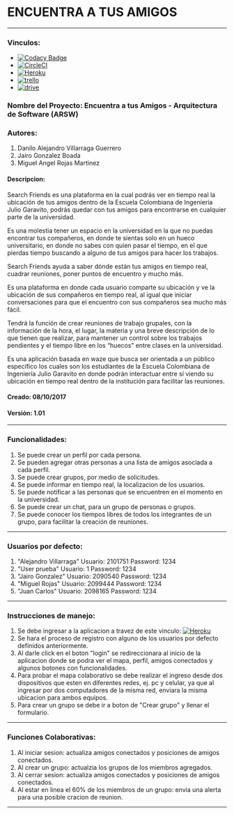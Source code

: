 # ENCUENTRA A TUS AMIGOS
***
### Vinculos:
- [![Codacy Badge](https://2.bp.blogspot.com/-_uq7ERTX26A/WfUgXxuIY0I/AAAAAAAAD0g/eQxgmOGLrTghlr-vft9pdGDYsa_btylAwCLcBGAs/s1600/iconocodacy.png)](https://www.codacy.com/app/Proyectoarsw2017/ARSW-Proyecto-EncuentraATusAmigos-2017-2/dashboard)
- [![CircleCI](https://4.bp.blogspot.com/-jN7KDDIPNgI/WfUhI_l2RMI/AAAAAAAAD0s/Gi-lsPn-btsHOWjO95p5Q-lgPqS5DIsMwCLcBGAs/s1600/imagen%2Bcircleci.png)](https://circleci.com/gh/Proyectoarsw2017/ARSW-Proyecto-EncuentraATusAmigos-2017-2)
- [![Heroku](https://wmpics.pics/di-D9YP.png)](https://arsw-proyecto-2017-2.herokuapp.com)
- [![trello](https://1.bp.blogspot.com/-VnIVUyud-2I/WfMm-l9K5fI/AAAAAAAAD0E/lo0xB4GQLt0Q9W3uwFZ3GW7bacj6CXQXQCLcBGAs/s1600/iconotrello.png)](https://trello.com/b/2KWuQi7A/arsw-2017-2-encuentra-a-tus-amigos)
- [![drive](https://4.bp.blogspot.com/-iMaOlu-aY1s/WfMnnYkodrI/AAAAAAAAD0Q/ne9eiKFk_LoS6rSPa0_ijv5R_1-a89sRgCLcBGAs/s1600/iconodrive.png)](https://drive.google.com/open?id=0B7LApJOHv8_YekpycXc3bzhHVms)


### Nombre del Proyecto: Encuentra a tus Amigos - Arquitectura de Software (ARSW)
### Autores: 
1. Danilo Alejandro Villarraga Guerrero
2. Jairo Gonzalez Boada
3. Miguel Angel Rojas Martinez

#### Descripcion: 
Search Friends es una plataforma en la cual podrás ver en tiempo real la ubicación de tus amigos  dentro de la Escuela Colombiana de Ingeniería Julio Garavito, podrás quedar con tus amigos para encontrarse en cualquier parte de la universidad.

Es una molestia tener un espacio en la universidad en la que no puedas encontrar  tus compañeros, en donde te sientas solo en un hueco universitario, en donde no sabes con quien pasar el tiempo, en el que pierdas tiempo buscando a alguno de tus amigos para hacer los trabajos.

Search Friends ayuda a saber dónde están tus amigos en tiempo real, cuadrar reuniones, poner puntos de encuentro y mucho más. 

Es una plataforma en donde cada usuario comparte su ubicación y ve la ubicación de sus compañeros en tiempo real, al igual que iniciar conversaciones para que el encuentro con sus compañeros sea mucho más fácil.

Tendrá la función de crear reuniones de trabajo grupales, con la información de la hora, el lugar, la materia y una breve descripción de lo que tienen que realizar, para mantener un control sobre los trabajos pendientes y el tiempo libre en los “huecos” entre clases en la universidad.

Es una aplicación basada en waze que busca ser orientada a un público específico los cuales son los estudiantes de la Escuela Colombiana de Ingeniería Julio Garavito en donde podrán interactuar entre sí viendo su ubicación en tiempo real dentro de la institución para facilitar las reuniones.

#### Creado: 08/10/2017
#### Versión: 1.01
***
### Funcionalidades:

1. Se puede crear un perfil por cada persona.
2. Se pueden agregar otras personas a una lista de amigos asociada a cada perfil.
3. Se puede crear grupos, por medio de solicitudes.
4. Se puede informar en tiempo real, la localizacion de los usuarios.
5. Se puede notificar a las personas que se encuentren en el momento en la universidad.
6. Se puede crear un chat, para un grupo de personas o grupos.
7. Se puede conocer los tiempos libres de todos los integrantes de un grupo, para facilitar la creación de reuniones.

***
### Usuarios por defecto:
1. "Alejandro Villarraga" Usuario: 2101751 Password: 1234
2. "User prueba" Usuario: 1 Password: 1234
3. "Jairo Gonzalez" Usuario: 2090540 Password: 1234
4. "Miguel Rojas" Usuario: 2099444 Password: 1234
5. "Juan Carlos" Usuario: 2098165 Password: 1234

***

### Instrucciones de manejo:

1. Se debe ingresar a la aplicacion a travez de este vinculo: [![Heroku](https://wmpics.pics/di-D9YP.png)](https://arsw-proyecto-2017-2.herokuapp.com)
2. Se hara el proceso de registro con alguno de los usuarios por defecto definidos anteriormente.
3. Al darle click en el boton "login" se redireccionara al inicio de la aplicacion donde se podra ver el mapa, perfil, amigos conectados y algunos botones con funcionalidades.
4. Para probar el mapa colaborativo se debe realizar el ingreso desde dos dispositivos que esten en diferentes redes, ej. pc y celular, ya que al ingresar por dos computadores de la misma red, enviara la misma ubicacion para ambos equipos.
5. Para crear un grupo se debe ir a boton de "Crear grupo" y llenar el formulario.

***

### Funciones Colaborativas:

1. Al iniciar sesion: actualiza amigos conectados y posiciones de amigos conectados.
2. Al crear un grupo: actualzia los grupos de los miembros agregados.
3. Al cerrar sesion: actualiza amigos conectados y posiciones de amigos conectados.
4. Al estar en linea el 60% de los miembros de un grupo: envia una alerta para una posible cracion de reunion.

***


